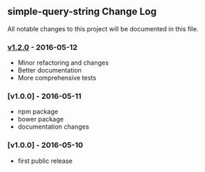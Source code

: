 ## simple-query-string Change Log

All notable changes to this project will be documented in this file.

[unreleased]: https://github.com/khalidsalomao/simple-query-string/compare/1.2.0...HEAD

### [v1.2.0] - 2016-05-12

- Minor refactoring and changes
- Better documentation
- More comprehensive tests

[v1.2.0]: https://github.com/khalidsalomao/simple-query-string/compare/1.1.0...1.2.0


### [v1.0.0] - 2016-05-11

- npm package
- bower package
- documentation changes

[v1.1.0]: https://github.com/khalidsalomao/simple-query-string/compare/1.0.0...1.1.0

### [v1.0.0] - 2016-05-10

- first public release
